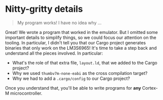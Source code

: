 # Nitty-gritty details

> My program works! I have no idea why ...

Great! We wrote a program that worked in the emulator. But I omitted some
important details to simplify things, so we could focus our attention on the
tooling. In particular, I didn't tell you that our Cargo project generates
binaries that only work on the LM3S6965! It's time to take a step back and
understand all the pieces involved. In particular:

- What's the role of that extra file, `layout.ld`, that we added to the Cargo
  project?
- Why we used `thumbv7m-none-eabi` as the cross compilation target?
- Why we had to add a `.cargo/config` to our Cargo project?

Once you understand that, you'll be able to write programs for **any** Cortex-M
microcontroller.
